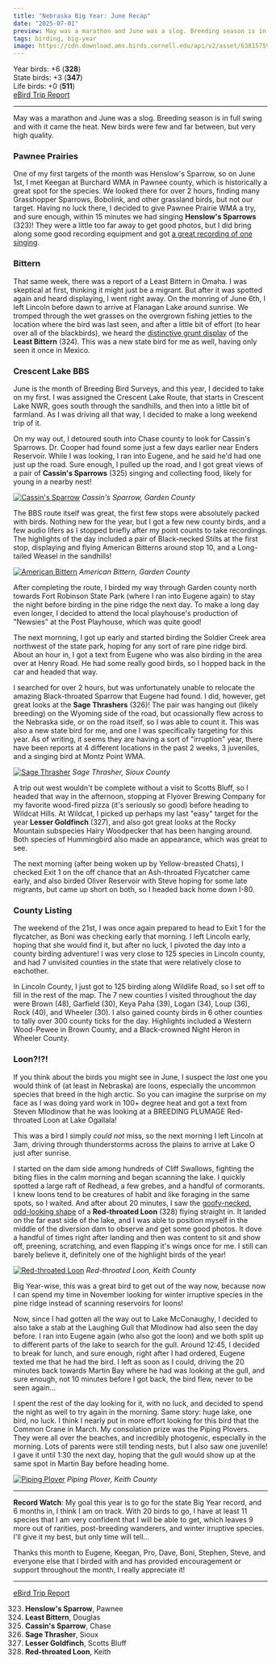 ```yaml
---
title: "Nebraska Big Year: June Recap"
date: "2025-07-01"
preview: May was a marathon and June was a slog. Breeding season is in full swing and with it, the heat, and new birds were few and far between.
tags: birding, big-year
image: https://cdn.download.ams.birds.cornell.edu/api/v2/asset/638157595/640
---
```


Year birds: +6 (**328**)\
State birds: +3 (**347**)\
Life birds: +0 (**511**)\
[eBird Trip Report](https://ebird.org/tripreport/380323)

---

May was a marathon and June was a slog. Breeding season is in full swing and with it came the heat. New birds were few and far between, but very high quality.

### Pawnee Prairies

One of my first targets of the month was Henslow's Sparrow, so on June 1st, I met Keegan at Burchard WMA in Pawnee county, which is historically a great spot for the species. We looked there for over 2 hours, finding many Grasshopper Sparrows, Bobolink, and other grassland birds, but not our target. Having no luck there, I decided to give Pawnee Prairie WMA a try, and sure enough, within 15 minutes we had singing **Henslow's Sparrows** (323)! They were a little too far away to get good photos, but I did bring along some good recording equipment and got [a great recording of one singing](https://macaulaylibrary.org/asset/636884867).

### Bittern

That same week, there was a report of a Least Bittern in Omaha. I was skeptical at first, thinking it might just be a migrant. But after it was spotted again and heard displaying, I went right away. On the monring of June 6th, I left Lincoln before dawn to arrive at Flanagan Lake around sunrise. We tromped through the wet grasses on the overgrown fishing jetties to the location where the bird was last seen, and after a little bit of effort (to hear over all of the blackbirds), we heard the [distinctive grunt display](https://macaulaylibrary.org/asset/637149052) of the **Least Bittern** (324). This was a new state bird for me as well, having only seen it once in Mexico.

### Crescent Lake BBS

June is the month of Breeding Bird Surveys, and this year, I decided to take on my first. I was assigned the Crescent Lake Route, that starts in Crescent Lake NWR, goes south through the sandhills, and then into a little bit of farmland. As I was driving all that way, I decided to make a long weekend trip of it.

On my way out, I detoured south into Chase county to look for Cassin's Sparrows. Dr. Cooper had found some just a few days earlier near Enders Reservoir. While I was looking, I ran into Eugene, and he said he'd had one just up the road. Sure enough, I pulled up the road, and I got great views of a pair of **Cassin's Sparrows** (325) singing and collecting food, likely for young in a nearby nest!

[![Cassin's Sparrow](https://cdn.download.ams.birds.cornell.edu/api/v2/asset/637613971/1200)](https://macaulaylibrary.org/asset/637613971)
_Cassin's Sparrow, Garden County_

The BBS route itself was great, the first few stops were absolutely packed with birds. Nothing new for the year, but I got a few new county birds, and a few audio lifers as I stopped briefly after my point counts to take recordings. The highlights of the day included a pair of Black-necked Stilts at the first stop, displaying and flying American Bitterns around stop 10, and a Long-tailed Weasel in the sandhills!

[![American Bittern](https://cdn.download.ams.birds.cornell.edu/api/v2/asset/637628414/1200)](https://macaulaylibrary.org/asset/637628414)
_American Bittern, Garden County_

After completing the route, I birded my way through Garden county north towards Fort Robinson State Park (where I ran into Eugene again) to stay the night before birding in the pine ridge the next day. To make a long day even longer, I decided to attend the local playhouse's production of "Newsies" at the Post Playhouse, which was quite good!

The next mornning, I got up early and started birding the Soldier Creek area northwest of the state park, hoping for any sort of rare pine ridge bird. About an hour in, I got a text from Eugene who was also birding in the area over at Henry Road. He had some really good birds, so I hopped back in the car and headed that way.

I searched for over 2 hours, but was unfortunately unable to relocate the amazing Black-throated Sparrow that Eugene had found. I did, however, get great looks at the **Sage Thrashers** (326)! The pair was hanging out (likely breeding) on the Wyoming side of the road, but ocassionally flew across to the Nebraska side, or on the road itself, so I was able to count it. This was also a new state bird for me, and one I was specifically targeting for this year. As of writing, it seems they are having a sort of "irruption" year, there have been reports at 4 different locations in the past 2 weeks, 3 juveniles, and a singing bird at Montz Point WMA.

[![Sage Thrasher](https://cdn.download.ams.birds.cornell.edu/api/v2/asset/637647668/1200)](https://macaulaylibrary.org/asset/637647668)
_Sage Thrasher, Sioux County_

A trip out west wouldn't be complete without a visit to Scotts Bluff, so I headed that way in the afternoon, stopping at Flyover Brewing Company for my favorite wood-fired pizza (it's seriously so good) before heading to Wildcat Hills. At Wildcat, I picked up perhaps my last "easy" target for the year **Lesser Goldfinch** (327), and also got great looks at the Rocky Mountain subspecies Hairy Woodpecker that has been hanging around. Both species of Hummingbird also made an appearance, which was great to see.

The next morning (after being woken up by Yellow-breasted Chats), I checked Exit 1 on the off chance that an Ash-throated Flycatcher came early, and also birded Oliver Reservoir with Steve hoping for some late migrants, but came up short on both, so I headed back home down I-80.

### County Listing

The weekend of the 21st, I was once again prepared to head to Exit 1 for the flycatcher, as Boni was checking early that morning. I left Lincoln early, hoping that she would find it, but after no luck, I pivoted the day into a county birding adventure! I was very close to 125 species in Lincoln county, and had 7 unvisited counties in the state that were relatively close to eachother.

In Lincoln County, I just got to 125 birding along Wildlife Road, so I set off to fill in the rest of the map. The 7 new counties I visited throughout the day were Brown (48), Garfield (30), Keya Paha (39), Logan (34), Loup (36), Rock (40), and Wheeler (30). I also gained county birds in 6 other counties to tally over 300 county ticks for the day. Highlights included a Western Wood-Pewee in Brown County, and a Black-crowned Night Heron in Wheeler County.

### Loon?!?!

If you think about the birds you might see in June, I suspect the _last_ one you would think of (at least in Nebraska) are loons, especially the uncommon species that breed in the high arctic. So you can imagine the surprise on my face as I was doing yard work in 100+ degree heat and got a text from Steven Mlodinow that he was looking at a BREEDING PLUMAGE Red-throated Loon at Lake Ogallala!

This was a bird I simply _could not_ miss, so the next morning I left Lincoln at 3am, driving through thunderstorms across the plains to arrive at Lake O just after sunrise.

I started on the dam side among hundreds of Cliff Swallows, fighting the biting flies in the calm morning and began scanning the lake. I quickly spotted a large raft of Redhead, a few grebes, and a handful of cormorants. I knew loons tend to be creatures of habit and like foraging in the same spots, so I waited. And after about 20 minutes, I saw the [goofy-necked, odd-looking shape](https://macaulaylibrary.org/asset/638181577) of a **Red-throated Loon** (328) flying straight in. It landed on the far east side of the lake, and I was able to position myself in the middle of the diversion dam to observe and get some good photos. It dove a handful of times right after landing and then was content to sit and show off, preening, scratching, and even flapping it's wings once for me. I still can barely believe it, definitely one of the highlight birds of the year!

[![Red-throated Loon](https://cdn.download.ams.birds.cornell.edu/api/v2/asset/638157595/1200)](https://macaulaylibrary.org/asset/638157595)
_Red-throated Loon, Keith County_

Big Year-wise, this was a great bird to get out of the way now, because now I can spend my time in November looking for winter irruptive species in the pine ridge instead of scanning reservoirs for loons!

Now, since I had gotten all the way out to Lake McConaughy, I decided to also take a stab at the Laughing Gull that Mlodinow had also seen the day before. I ran into Eugene again (who also got the loon) and we both split up to different parts of the lake to search for the gull. Around 12:45, I decided to break for lunch, and sure enough, right after I had ordered, Eugene texted me that he had the bird. I left as soon as I could, driving the 20 minutes back towards Martin Bay where he had was looking at the gull, and sure enough, not 10 minutes before I got back, the bird flew, never to be seen again...

I spent the rest of the day looking for it, with no luck, and decided to spend the night as well to try again in the morning. Same story: huge lake, one bird, no luck. I think I nearly put in more effort looking for this bird that the Common Crane in March. My consolation prize was the Piping Plovers. They were all over the beaches, and incredibly photogenic, especially in the morning. Lots of parents were still tending nests, but I also saw one juvenile! I gave it until 1:30 the next day, hoping that the gull would show up at the same spot in Martin Bay before heading home.

[![Piping Plover](https://cdn.download.ams.birds.cornell.edu/api/v2/asset/638163113/1200)](https://macaulaylibrary.org/asset/638163113)
_Piping Plover, Keith County_

---

**Record Watch**: My goal this year is to go for the state Big Year record, and 6 months in, I think I am on track. With 20 birds to go, I have at least 11 species that I am very confident that I will be able to get, which leaves 9 more out of rarities, post-breeding wanderers, and winter irruptive species. I'll give it my best, but only time will tell...

Thanks this month to Eugene, Keegan, Pro, Dave, Boni, Stephen, Steve, and everyone else that I birded with and has provided encouragement or support throughout the month, I really appreciate it!

---

[eBird Trip Report](https://ebird.org/tripreport/380323)

323. **Henslow's Sparrow**, Pawnee
324. **Least Bittern**, Douglas
325. **Cassin's Sparrow**, Chase
326. **Sage Thrasher**, Sioux
327. **Lesser Goldfinch**, Scotts Bluff
328. **Red-throated Loon**, Keith
